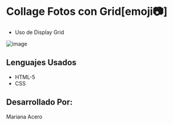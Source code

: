 # Collage Fotos con Grid[emoji📷]

- Uso de Display Grid

![image](https://github.com/marianita13/Taller-CSS-Grid/assets/124885480/d99120ac-2ede-41be-9580-21573f2a4759)

## Lenguajes Usados
- HTML-5
- CSS

## Desarrollado Por:
Mariana Acero

